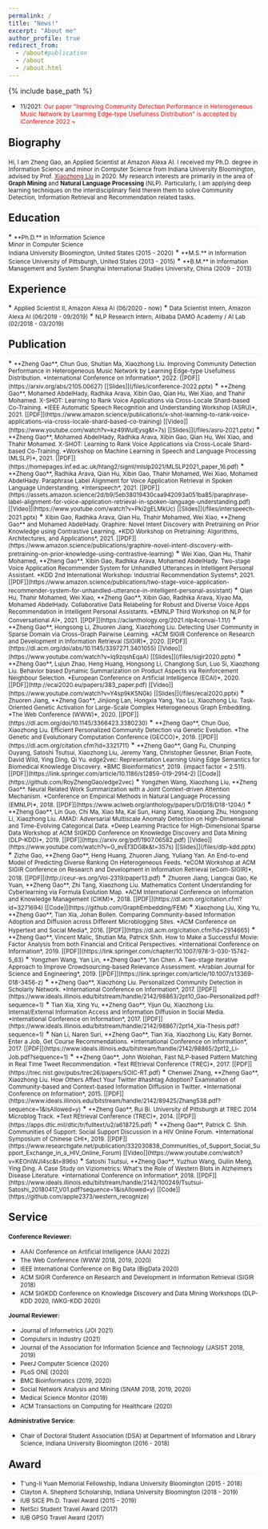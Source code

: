 ```yaml
---
permalink: /
title: "News!"
excerpt: "About me"
author_profile: true
redirect_from: 
  - /about#publication
  - /about
  - /about.html
---
```

<style>
.page__content p {
    margin: 0 0 0em;
}
p{
    /*margin: 0;*/
    /*padding: -30;*/
    /*line-height: 15px;*/
}
a{
	color:#7c1313;
}
ul{
    /*margin: 0;*/
    /*padding: -30;*/
    line-height: 15px;
    margin-block-start: 0em;
    margin-block-end: 0em;
}
ul li, ol li {
    margin-bottom: 0.em;
}
h1, h2, h3, h4, h5, h6 {
	padding-bottom: 0.2em;
	margin: 1em 0 0.5em;
	border-bottom: 2px solid #f2f3f3;
}
</style>
{% include base_path %} 
* <small>11/2021:</small> <small style="color:red">Our paper "Improving Community Detection Performance in Heterogeneous Music Network by Learning Edge-type Usefulness Distribution" is accepted by iConference 2022 ~</small>    
<h2 id="biography"> Biography</h2>  

<small> Hi, I am Zheng Gao, an Applied Scientist at Amazon Alexa AI. I received my Ph.D. degree in Information Science and minor in Computer Science from Indiana University Bloomington, advised by Prof. [Xiaozhong Liu](http://xiaozhong.website2.me/) in 2020. My research interests are primarily in the area of **Graph Mining** and **Natural Language Processing** (NLP). Particularly, I am applying deep learning techniques on the interdisciplinary field therein them to solve Community Detection, Information Retrieval and Recommendation related tasks.</small>

<h2 id="education"> Education</h2>  
* <small>**Ph.D.** in Information Science<br>
    Minor in Computer Science <br>
    Indiana University Bloomington, United States (2015 - 2020)</small> 
* <small>**M.S.** in Information Science  
    University of Pittsburgh, United States (2013 - 2015)</small>  
* <small>**B.M.** in Information Management and System  
    Shanghai International Studies University, China (2009 - 2013)</small> 

<h2 id="experience">Experience</h2> 
* <small>Applied Scientist II, Amazon Alexa AI (06/2020 - now)</small> 
* <small>Data Scientist Intern, Amazon Alexa AI (06/2019 - 09/2019)</small>  
* <small>NLP Research Intern, Alibaba DAMO Academy / AI Lab (02/2018 - 03/2019)</small>

<h2 id="publication">Publication</h2> 
* <small>**Zheng Gao**, Chun Guo, Shutian Ma, Xiaozhong Liu. Improving Community Detection Performance in Heterogeneous Music Network by Learning Edge-type Usefulness Distribution. *International Conference on Information*, 2022. [[PDF]](https://arxiv.org/abs/2105.00627) [[Slides]](/files/iconference-2022.pptx)</small>
* <small>**Zheng Gao**, Mohamed AbdelHady, Radhika Arava, Xibin Gao, Qian Hu, Wei Xiao, and Thahir Mohamed. X-SHOT: Learning to Rank Voice Applications via Cross-Locale Shard-based Co-Training. *IEEE Automatic Speech Recognition and Understanding Workshop (ASRU)*, 2021. [[PDF]](https://www.amazon.science/publications/x-shot-learning-to-rank-voice-applications-via-cross-locale-shard-based-co-training) [[Video]](https://www.youtube.com/watch?v=kz49WuIEysg&t=7s) [[Slides]](/files/asru-2021.pptx)</small>
* <small>**Zheng Gao**, Mohamed AbdelHady, Radhika Arava, Xibin Gao, Qian Hu, Wei Xiao, and Thahir Mohamed. X-SHOT: Learning to Rank Voice Applications via Cross-Locale Shard-based Co-Training. *Workshop on Machine Learning in Speech and Language Processing (MLSLP)*, 2021. [[PDF]](https://homepages.inf.ed.ac.uk/htang2/sigml/mlslp2021/MLSLP2021_paper_16.pdf)</small>
* <small>**Zheng Gao**, Radhika Arava, Qian Hu, Xibin Gao, Thahir Mohamed, Wei Xiao, Mohamed AbdelHady. Paraphrase Label Alignment for Voice Application Retrieval in Spoken Language Understanding. *Interspeech*, 2021. [[PDF]](https://assets.amazon.science/2d/b9/5eb38019430caa942093a051ba85/paraphrase-label-alignment-for-voice-application-retrieval-in-spoken-language-understanding.pdf) [[Video]](https://www.youtube.com/watch?v=Pki2gELMkUc) [[Slides]](/files/interspeech-2021.pptx)</small>
* <small>Xibin Gao, Radhika Arava, Qian Hu, Thahir Mohamed, Wei Xiao, **Zheng Gao** and Mohamed AbdelHady. Graphire: Novel Intent Discovery with Pretraining on Prior Knowledge using Contrastive Learning. *KDD Workshop on Pretraining: Algorithms, Architectures, and Applications*, 2021. [[PDF]](https://www.amazon.science/publications/graphire-novel-intent-discovery-with-pretraining-on-prior-knowledge-using-contrastive-learning)</small>
* <small>Wei Xiao, Qian Hu, Thahir Mohamed, **Zheng Gao**, Xibin Gao, Radhika Arava, Mohamed AbdelHady. Two-stage Voice Application Recommender System for Unhandled Utterances in Intelligent Personal Assistant. *KDD 2nd International Workshop: Industrial Recommendation Systems*, 2021. [[PDF]](https://www.amazon.science/publications/two-stage-voice-application-recommender-system-for-unhandled-utterance-in-intelligent-personal-assistant)</small>
* <small>Qian Hu, Thahir Mohamed, Wei Xiao, **Zheng Gao**, Xibin Gao, Radhika Arava, Xiyao Ma, Mohamed AbdelHady. Collaborative Data Relabeling for Robust and Diverse Voice Apps Recommendation in Intelligent Personal Assistants. *EMNLP Third Workshop on NLP for Conversational AI*, 2021. [[PDF]](https://aclanthology.org/2021.nlp4convai-1.11/)</small>
* <small>**Zheng Gao**, Hongsong Li, Zhuoren Jiang, Xiaozhong Liu. Detecting User Community in Sparse Domain via Cross-Graph Pairwise Learning. *ACM SIGIR Conference on Research and Development in Information Retrieval (SIGIR)*, 2020. [[PDF]](https://dl.acm.org/doi/abs/10.1145/3397271.3401055) [[Video]](https://www.youtube.com/watch?v=lq9zqshEqaA) [[Slides]](/files/sigir2020.pptx)</small>
* <small>**Zheng Gao**, Lujun Zhao, Heng Huang, Hongsong Li, Changlong Sun, Luo Si, Xiaozhong Liu. Behavior based Dynamic Summarization on Product Aspects via Reinforcement Neighbour Selection. *European Conference on Artificial Intelligence (ECAI)*, 2020. [[PDF]](http://ecai2020.eu/papers/383_paper.pdf) [[Video]](https://www.youtube.com/watch?v=Y4sp9kK5NGk) [[Slides]](/files/ecai2020.pptx)</small>
* <small>Zhuoren Jiang, **Zheng Gao**, Jinjiong Lan, Hongxia Yang, Yao Lu, Xiaozhong Liu. Task-Oriented Genetic Activation for Large-Scale Complex Heterogeneous Graph Embedding. *The Web Conference (WWW)*, 2020. [[PDF]](https://dl.acm.org/doi/10.1145/3366423.3380230)</small>
* <small>**Zheng Gao**, Chun Guo, Xiaozhong Liu. Efficient Personalized Community Detection via Genetic Evolution. *The Genetic and Evolutionary Computation Conference (GECCO)*, 2019. [[PDF]](https://dl.acm.org/citation.cfm?id=3321711)</small>
* <small>**Zheng Gao**, Gang Fu, Chunping Ouyang, Satoshi Tsutsui, Xiaozhong Liu, Jeremy Yang, Christopher Gessner, Brian Foote, David Wild, Ying Ding, Qi Yu. edge2vec: Representation Learning Using Edge Semantics for Biomedical Knowledge Discovery. *BMC Bioinformatics*, 2019. (impact factor = 2.511). [[PDF]](https://link.springer.com/article/10.1186/s12859-019-2914-2) [[Code]](https://github.com/RoyZhengGao/edge2vec)</small>
* <small>Yongzhen Wang, Xiaozhong Liu, **Zheng Gao**. Neural Related Work Summarization with a Joint
Context-driven Attention Mechanism. *Conference on Empirical Methods in Natural Language Processing (EMNLP)*, 2018. [[PDF]](https://www.aclweb.org/anthology/papers/D/D18/D18-1204/)</small>
* <small>**Zheng Gao**, Lin Guo, Chi Ma, Xiao Ma, Kai Sun, Hang Xiang, Xiaoqiang Zhu, Hongsong Li,
Xiaozhong Liu. AMAD: Adversarial Multiscale Anomaly Detection on High-Dimensional and Time-Evolving Categorical Data. *Deep Learning Practice for High-Dimensional Sparse Data Workshop at ACM SIGKDD Conference on Knowledge Discovery and Data Mining (DLP-KDD)*, 2019. [[PDF]](https://arxiv.org/pdf/1907.06582.pdf) [[Video]](https://www.youtube.com/watch?v=G_evEf3DG8k&t=357s) [[Slides]](/files/dlp-kdd.pptx)</small>
* <small>Zizhe Gao, **Zheng Gao**, Heng Huang, Zhuoren Jiang, Yuliang Yan. An End-to-end Model of Predicting Diverse Ranking On Heterogeneous Feeds. *eCOM Workshop at ACM SIGIR Conference on Research and Development in Information Retrieval (eCom-SIGIR)*, 2018. [[PDF]](http://ceur-ws.org/Vol-2319/paper13.pdf)</small>
* <small>Zhuoren Jiang, Liangcai Gao, Ke Yuan, **Zheng Gao**, Zhi Tang, Xiaozhong Liu. Mathematics Content Understanding for Cyberlearning via Formula Evolution Map. *ACM International Conference on
Information and Knowledge Management (CIKM)*, 2018. [[PDF]](https://dl.acm.org/citation.cfm?id=3271694) [[Code]](https://github.com/GraphEmbedding/FEM)</small>
* <small>Xiaozhong Liu, Xing Yu, **Zheng Gao**, Tian Xia, Johan Bollen. Comparing Community-based Information Adoption and Diffusion across Different Microblogging Sites. *ACM Conference on Hypertext and Social Media*, 2016. [[PDF]](https://dl.acm.org/citation.cfm?id=2914665)</small>
* <small>**Zheng Gao**, Vincent Malic, Shutian Ma, Patrick Shih. How to Make a Successful Movie: Factor Analysis from both Financial and Critical Perspectives. *International Conference on Information*, 2019. [[PDF]](https://link.springer.com/chapter/10.1007/978-3-030-15742-5_63)</small>
* <small>Yongzhen Wang, Yan Lin, **Zheng Gao**, Yan Chen. A Two-stage Iterative Approach to Improve Crowdsourcing-based Relevance Assessment. *Arabian Journal for Science and Engineering*, 2019. [[PDF]](https://link.springer.com/article/10.1007/s13369-018-3456-z)</small>
* <small>**Zheng Gao**, Xiaozhong Liu. Personalized Community Detection in Scholarly Network. *International Conference on Information*, 2017. [[PDF]](https://www.ideals.illinois.edu/bitstream/handle/2142/98863/2pt10_Gao-Personalized.pdf?sequence=1)</small>
* <small>Tian Xia, Xing Yu, **Zheng Gao**, Yijun Gu, Xiaozhong Liu. Internal/External Information Access
and Information Diffusion in Social Media. *International Conference on Information*, 2017. [[PDF]](https://www.ideals.illinois.edu/bitstream/handle/2142/98867/2pt14_Xia-Thesis.pdf?sequence=1)</small>
* <small>Nan Li, Naren Suri, **Zheng Gao**, Tian Xia, Xiaozhong Liu, Katy Borner. Enter a Job, Get Course
Recommendations. *International Conference on Information*, 2017. [[PDF]](https://www.ideals.illinois.edu/bitstream/handle/2142/98865/2pt12_Li-Job.pdf?sequence=1)</small>
* <small>**Zheng Gao**, John Wolohan, Fast NLP-based Pattern Matching in Real Time Tweet Recommendation. *Text REtrieval Conference (TREC)*, 2017. [[PDF]](https://trec.nist.gov/pubs/trec26/papers/SOIC-RT.pdf)</small>
* <small>Chenwei Zhang, **Zheng Gao**, Xiaozhong Liu. How Others Affect Your Twitter #hashtag Adoption?
Examination of Community-based and Context-based Information Diffusion in Twitter. *International Conference on Information*, 2015. [[PDF]](https://www.ideals.illinois.edu/bitstream/handle/2142/89425/Zhang538.pdf?sequence=1&isAllowed=y)</small>
* <small>**Zheng Gao**, Rui Bi. University of Pittsburgh at TREC 2014 Microblog Track. *Text REtrieval
Conference (TREC)*, 2014. [[PDF]](https://apps.dtic.mil/dtic/tr/fulltext/u2/a618725.pdf)</small>
* <small>**Zheng Gao**, Patrick C. Shih. Communities of Support: Social Support Discussion in a HIV Online Forum. *International Symposium of Chinese CHI*, 2019. [[PDF]](https://www.researchgate.net/publication/332030838_Communities_of_Support_Social_Support_Exchange_in_a_HIV_Online_Forum) [[Video]](https://www.youtube.com/watch?v=KEOnlWJI4sc&t=896s)</small>
* <small>Satoshi Tsutsui, **Zheng Gao**, Yuzhuo Wang, Guilin Meng, Ying Ding. A Case Study on Viziometrics: What's the Role of Western Blots in Alzheimers Disease Literature. *International Conference on Information*, 2018. [[PDF]](https://www.ideals.illinois.edu/bitstream/handle/2142/100249/Tsutsui-Satoshi_20180417_V01.pdf?sequence=1&isAllowed=y) [[Code]](https://github.com/apple2373/western_recognize)</small>


<h2 id="service">Service</h2>  

<small>**Conference Reviewer:**</small>  
* <small>AAAI Conference on Artificial Intelligence (AAAI 2022)</small>
* <small>The Web Conference (WWW 2018, 2019, 2020)</small>
* <small>IEEE International Conference on Big Data (BigData 2020)</small>  
* <small>ACM SIGIR Conference on Research and Development in Information Retrieval (SIGIR 2018)</small>  
* <small>ACM SIGKDD Conference on Knowledge Discovery and Data Mining Workshops (DLP-KDD 2020, IWKG-KDD 2020)</small> 

<small>**Journal Reviewer:**</small>  
* <small>Journal of Informetrics (JOI 2021)</small>
* <small>Computers in Industry (2021)</small>
* <small>Journal of the Association for Information Science and Technology (JASIST 2018, 2019)</small>
* <small>PeerJ Computer Science (2020)</small> 
* <small>PLoS ONE (2020)</small> 
* <small>BMC Bioinformatics (2019, 2020)</small> 
* <small>Social Network Analysis and Mining (SNAM 2018, 2019, 2020)</small> 
* <small>Medical Science Monitor (2019)</small> 
* <small>ACM Transactions on Computing for Healthcare (2020)</small> 
 
<small>**Administrative Service:**</small>    
* <small>Chair of Doctoral Student Association (DSA) at Department of Information and Library Science, Indiana University Bloomington (2016 - 2018) </small>
<h2 id="award"> Award</h2> 

* <small>T'ung-li Yuan Memorial Fellowship, Indiana University Bloomington (2015 - 2018)</small>
* <small>Clayton A. Shepherd Scholarship, Indiana University Bloomington (2018 - 2019) </small>
* <small>IUB SICE Ph.D. Travel Award (2015 - 2019)</small>
* <small>NetSci Student Travel Award (2017) </small>
* <small>IUB GPSG Travel Award (2017) </small>



















































